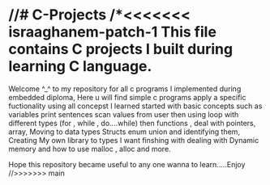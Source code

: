 //# C-Projects
/*<<<<<<< israaghanem-patch-1
This file contains C projects I built during learning C language. 
=======
Welcome ^_^ to my repository for all c programs I implemented during embedded diploma,
Here u will find simple c programs apply a specific fuctionality using all concepst I learned started with basic concepts such as variables
print sentences scan values from user then using loop with different types (for , while , do....while) then functions , deal with pointers, array,
Moving to data types Structs enum union and identifying them, Creating My own library to types I want finshing with dealing with Dynamic memory and how to use malloc , alloc 
and more.

Hope this repository became useful to any one wanna to learn.....Enjoy 
//>>>>>>> main
